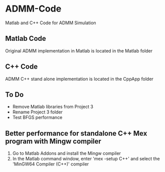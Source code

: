# ADMM-Code
Matlab and C++ Code for ADMM Simulation

## Matlab Code
Original ADMM implementation in Matlab is located in the Matlab folder

## C++ Code
ADMM C++ stand alone implementation is located in the CppApp folder

## To Do
* Remove Matlab libraries from Project 3
* Rename Project 3 folder
* Test BFGS performance

## Better performance for standalone C++ Mex program with Mingw compiler
1. Go to Matlab Addons and install the Mingw compiler
2. In the Matlab command window, enter 'mex -setup C++' and select the 'MinGW64 Compiler (C++)' compiler 
 
